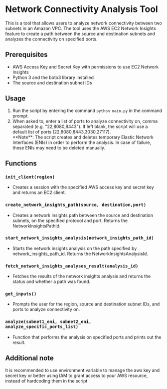 <div class="markdown prose w-full break-words dark:prose-invert light">
   <h1>Network Connectivity Analysis Tool</h1>
   <p>This is a tool that allows users to analyze network connectivity between two subnets in an Amazon VPC. The tool uses the AWS EC2 Network Insights feature to create a path between the source and destination subnets and analyzes the connectivity on specified ports.</p>
   <h2>Prerequisites</h2>
   <ul>
      <li>AWS Access Key and Secret Key with permissions to use EC2 Network Insights</li>
      <li>Python 3 and the boto3 library installed</li>
      <li>The source and destination subnet IDs</li>
   </ul>
   <h2>Usage</h2>
   <ol>
      <li>Run the script by entering the command <code>python main.py</code> in the command prompt.</li>
      <li>When asked to, enter a list of ports to analyze connectivity on, comma separated (e.g. "22,8080,8443"). If left blank, the script will use a default list of ports (22,8080,8443,3030,27117).</li>
      **Note**: The script creates and deletes temporary Elastic Network Interfaces (ENIs) in order to perform the analysis. In case of failure, these ENIs may need to be deleted manually.
   </ol>
   <h2>Functions</h2>
   <h3><code>init_client(region)</code></h3>
   <ul>
      <li>Creates a session with the specified AWS access key and secret key and returns an EC2 client.</li>
   </ul>
   <h3><code>create_network_insights_path(source, destination,port)</code></h3>
   <ul>
      <li>Creates a network insights path between the source and destination subnets, on the specified protocol and port. Returns the NetworkInsightsPathId.</li>
   </ul>
   <h3><code>start_network_insights_analysis(network_insights_path_id)</code></h3>
   <ul>
      <li>Starts the network insights analysis on the path specified by network_insights_path_id. Returns the NetworkInsightsAnalysisId.</li>
   </ul>
   <h3><code>fetch_network_insights_analyses_result(analysis_id)</code></h3>
   <ul>
      <li>Fetches the results of the network insights analysis and returns the status and whether a path was found.</li>
   </ul>
   <h3><code>get_inputs()</code></h3>
   <ul>
      <li>Prompts the user for the region, source and destination subnet IDs, and ports to analyze connectivity on.</li>
   </ul>
   <h3><code>analyze(subnet1_eni, subnet2_eni, analyze_specific_ports_list)</code></h3>
   <ul>
      <li>Function that performs the analysis on specified ports and prints out the result.</li>
   </ul>
   <h2>Additional note</h2>
   <p>It is recommended to use environment variable to manage the aws key and secret key or better using IAM to grant access to your AWS resource, instead of hardcoding them in the script</p>
</div>
